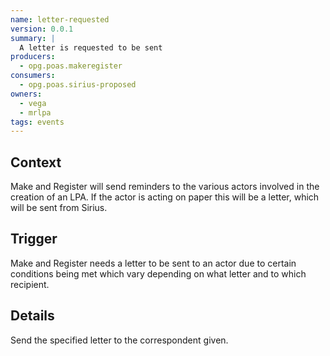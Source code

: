 ```yaml
---
name: letter-requested
version: 0.0.1
summary: |
  A letter is requested to be sent
producers:
  - opg.poas.makeregister
consumers:
  - opg.poas.sirius-proposed
owners:
  - vega
  - mrlpa
tags: events
---
```


## Context

Make and Register will send reminders to the various actors involved in the
creation of an LPA. If the actor is acting on paper this will be a letter, which
will be sent from Sirius.

## Trigger

Make and Register needs a letter to be sent to an actor due to certain
conditions being met which vary depending on what letter and to which recipient.

## Details

Send the specified letter to the correspondent given.






